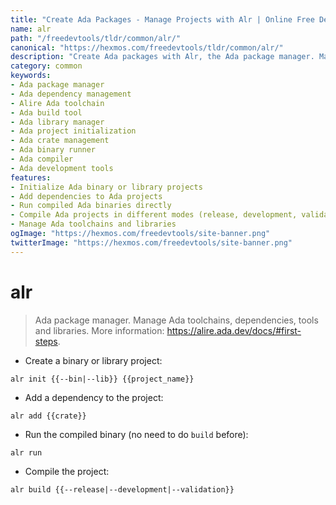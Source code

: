 ```yaml
---
title: "Create Ada Packages - Manage Projects with Alr | Online Free DevTools by Hexmos"
name: alr
path: "/freedevtools/tldr/common/alr/"
canonical: "https://hexmos.com/freedevtools/tldr/common/alr/"
description: "Create Ada packages with Alr, the Ada package manager. Manage dependencies, build projects, and run binaries effortlessly. Free online tool, no registration required."
category: common
keywords:
- Ada package manager
- Ada dependency management
- Alire Ada toolchain
- Ada build tool
- Ada library manager
- Ada project initialization
- Ada crate management
- Ada binary runner
- Ada compiler
- Ada development tools
features:
- Initialize Ada binary or library projects
- Add dependencies to Ada projects
- Run compiled Ada binaries directly
- Compile Ada projects in different modes (release, development, validation)
- Manage Ada toolchains and libraries
ogImage: "https://hexmos.com/freedevtools/site-banner.png"
twitterImage: "https://hexmos.com/freedevtools/site-banner.png"
---
```


# alr

> Ada package manager.
> Manage Ada toolchains, dependencies, tools and libraries.
> More information: <https://alire.ada.dev/docs/#first-steps>.

- Create a binary or library project:

`alr init {{--bin|--lib}} {{project_name}}`

- Add a dependency to the project:

`alr add {{crate}}`

- Run the compiled binary (no need to do `build` before):

`alr run`

- Compile the project:

`alr build {{--release|--development|--validation}}`
